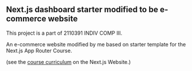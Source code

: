 ## Next.js dashboard starter modified to be e-commerce website

This project is a part of 2110391 INDIV COMP III.

An e-commerce website modified by me based on starter template for the Next.js App Router Course.

(see the [course curriculum](https://nextjs.org/learn) on the Next.js Website.)
